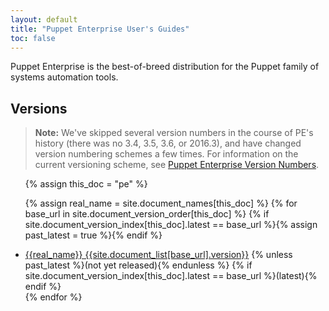 ```yaml
---
layout: default
title: "Puppet Enterprise User's Guides"
toc: false
---
```


Puppet Enterprise is the best-of-breed distribution for the Puppet family of systems automation tools.

## Versions

> **Note:** We've skipped several version numbers in the course of PE's history (there was no 3.4, 3.5, 3.6, or 2016.3), and have changed version numbering schemes a few times. For information on the current versioning scheme, see [Puppet Enterprise Version Numbers](/pe/latest/pe_versioning.html).

<ul>
{% assign this_doc = "pe" %}

{% assign real_name = site.document_names[this_doc] %}
{% for base_url in site.document_version_order[this_doc] %}
{% if site.document_version_index[this_doc].latest == base_url %}{% assign past_latest = true %}{% endif %}
<li>
<a href="{{base_url}}">{{real_name}} {{site.document_list[base_url].version}}</a>
{% unless past_latest %}(not yet released){% endunless %}
{% if site.document_version_index[this_doc].latest == base_url %}(latest){% endif %}
</li>
{% endfor %}
</ul>

